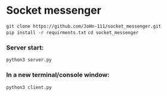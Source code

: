 <h1>Socket messenger</h1>
<code>git clone https://github.com/JoHn-111/socket_messenger.git</code></br>
<code>pip install -r requirments.txt</code>
<code>cd socket_messenger</code>
<h3>Server start:</h3>
<code>python3 server.py</code>
<h3>In a new terminal/console window:</h3>
<code>python3 client.py</code>
